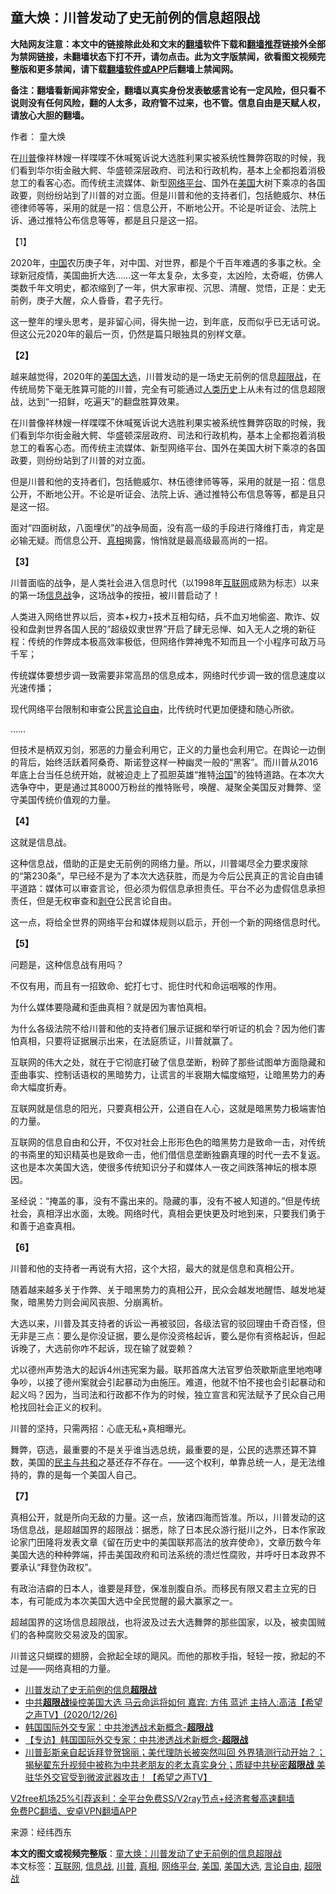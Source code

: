  <h2>童大焕：川普发动了史无前例的信息超限战</h2> <p class="notice"><b>大陆网友注意：本文中的链接除此处和文末的<a href="https://github.com/bannedbook/fanqiang" >翻墙</a>软件下载和<a href="https://github.com/killgcd/justmysocks/blob/master/README.md">翻墙推荐</a>链接外全部为禁网链接，未翻墙状态下打不开，请勿点击。此为文字版禁闻，欲看图文视频完整版和更多禁闻，请下载<a href="https://github.com/bannedbook/fanqiang">翻墙软件或APP</a>后翻墙上禁闻网。</p><p>备注：翻墙看新闻非常安全，翻墙以真实身份发表敏感言论有一定风险，但只看不说则没有任何风险，翻的人太多，政府管不过来，也不管。信息自由是天赋人权，请放心大胆的翻墙。</b></p>  <div class="entry"> <p>作者： 童大焕</p> <p id="summary">在<a href="https://www.bannedbook.org/bnews/tag/%e5%b7%9d%e6%99%ae/" class="st_tag internal_tag" rel="tag" title="标签 川普 下的日志">川普</a>像祥林嫂一样喋喋不休喊冤诉说大选胜利果实被系统性舞弊窃取的时候，我们看到华尔街金融大鳄、华盛顿深层政府、司法和行政机构，基本上全都抱着消极怠工的看客心态。而传统主流媒体、新型<a href="https://www.bannedbook.org/bnews/tag/%E7%BD%91%E7%BB%9C%E5%B9%B3%E5%8F%B0/" class="st_tag internal_tag" rel="tag" title="标签 网络平台 下的日志">网络平台</a>、国外在<a href="https://www.bannedbook.org/bnews/tag/%e7%be%8e%e5%9b%bd/" class="st_tag internal_tag" rel="tag" title="标签 美国 下的日志">美国</a>大树下乘凉的各国政要，则纷纷站到了川普的对立面。但是川普和他的支持者们，包括鲍威尔、林伍德律师等等，采用的就是一招：信息公开，不断地公开。不论是听证会、法院上诉、通过推特公布信息等等，都是且只是这一招。</p> <p id="conimg">【1】</p> <p>2020年，<span class='wp_keywordlink_affiliate'><a href="https://www.bannedbook.org/" title="中国" target="_blank">中国</a></span>农历庚子年，对中国、对世界，都是个千百年难遇的多事之秋。全球新冠疫情，美国曲折大选&#8230;&#8230;这一年太复杂，太多变，太凶险，太奇崛，仿佛人类数千年文明史，都浓缩到了一年，供大家审视、沉思、清醒、觉悟，正是：史无前例，庚子大醒，众人昏昏，君子先行。</p> <p>这一整年的埋头思考，是非留心间，得失抛一边，到年底，反而似乎已无话可说。但这公元2020年的最后一页，仍然是篇只眼独具的别样文章。</p> <p><strong>【2】</strong></p> <p>越来越觉得，2020年的<a href="https://www.bannedbook.org/bnews/tag/%e7%be%8e%e5%9b%bd%e5%a4%a7%e9%80%89/" class="st_tag internal_tag" rel="tag" title="标签 美国大选 下的日志">美国大选</a>，川普发动的是一场史无前例的信息<a href="https://www.bannedbook.org/bnews/tag/%E8%B6%85%E9%99%90%E6%88%98/" class="st_tag internal_tag" rel="tag" title="标签 超限战 下的日志">超限战</a>，在传统局势下毫无胜算可能的川普，完全有可能通过<span class='wp_keywordlink'><a href="https://www.bannedbook.org/forum3/topic1750.html" title="考古学禁区-被掩藏的人类历史" target="_blank">人类历史</a></span>上从未有过的信息超限战，达到“一招鲜，吃遍天”的翻盘胜算效果。</p> <p>在川普像祥林嫂一样喋喋不休喊冤诉说大选胜利果实被系统性舞弊窃取的时候，我们看到华尔街金融大鳄、华盛顿深层政府、司法和行政机构，基本上全都抱着消极怠工的看客心态。而传统主流媒体、新型网络平台、国外在美国大树下乘凉的各国政要，则纷纷站到了川普的对立面。</p> <p>但是川普和他的支持者们，包括鲍威尔、林伍德律师等等，采用的就是一招：信息公开，不断地公开。不论是听证会、法院上诉、通过推特公布信息等等，都是且只是这一招。</p> <p>面对“四面树敌，八面埋伏”的战争局面，没有高一级的手段进行降维打击，肯定是必输无疑。而信息公开、<a href="https://www.bannedbook.org/bnews/tag/%e7%9c%9f%e7%9b%b8/" class="st_tag internal_tag" rel="tag" title="标签 真相 下的日志">真相</a>揭露，悄悄就是最高级最高尚的一招。</p>  <p><strong>【3】</strong></p> <p>川普面临的战争，是人类社会进入信息时代（以1998年<a href="https://www.bannedbook.org/bnews/tag/%e4%ba%92%e8%81%94%e7%bd%91/" class="st_tag internal_tag" rel="tag" title="标签 互联网 下的日志">互联网</a>成熟为标志）以来的第一场<a href="https://www.bannedbook.org/bnews/tag/%E4%BF%A1%E6%81%AF%E6%88%98/" class="st_tag internal_tag" rel="tag" title="标签 信息战 下的日志">信息战</a>争，这场战争的按扭，被川普启动了！</p> <p>人类进入网络世界以后，资本+权力+技术互相勾结，兵不血刃地偷盗、欺诈、奴役和盘剥世界各国人民的“超级奴隶世界”开启了肆无忌惮、如入无人之境的新征程：传统的作弊成本极高效率极低，但网络作弊神鬼不知而且一个小程序可敌万马千军；</p> <p>传统媒体要想步调一致需要非常高昂的信息成本，网络时代步调一致的信息速度以光速传播；</p> <p>现代网络平台限制和审查公民<a href="https://www.bannedbook.org/bnews/tag/%e8%a8%80%e8%ae%ba%e8%87%aa%e7%94%b1/" class="st_tag internal_tag" rel="tag" title="标签 言论自由 下的日志">言论自由</a>，比传统时代更加便捷和随心所欲。</p> <p>&#8230;&#8230;</p> <p>但技术是柄双刃剑，邪恶的力量会利用它，正义的力量也会利用它。在舆论一边倒的背后，始终活跃着阿桑奇、斯诺登这样一种幽灵一般的“黑客”。而川普从2016年底上台当任总统开始，就被迫走上了孤胆英雄“推特<span class='wp_keywordlink'><a href="https://www.bannedbook.org/forum24/topic8925.html" title="《治国大道》" target="_blank">治国</a></span>”的独特道路。在本次大选争夺中，更是通过其8000万粉丝的推特账号，唤醒、凝聚全美国反对舞弊、坚守美国传统价值观的力量。</p> <p><strong>【4】</strong></p> <p>这就是信息战。</p> <p>这种信息战，借助的正是史无前例的网络力量。所以，川普竭尽全力要求废除的“第230条”，早已经不是为了本次大选获胜，而是为今后公民真正的言论自由铺平道路：媒体可以审查言论，但必须为假信息承担责任。平台不必为虚假信息承担责任，但是无权审查和<span class='wp_keywordlink'><a href="https://www.bannedbook.org/forum2/topic21.html" title="《剥夺》 黄建民 著" target="_blank">剥夺</a></span>公民言论自由。</p>  <p>这一点，将给全世界的网络平台和媒体规则以启示，开创一个新的网络信息时代。</p> <p><strong>【5】</strong></p> <p>问题是，这种信息战有用吗？</p> <p>不仅有用，而且有一招致命、蛇打七寸、扼住时代和命运咽喉的作用。</p> <p>为什么媒体要隐藏和歪曲真相？就是因为害怕真相。</p> <p>为什么各级法院不给川普和他的支持者们展示证据和举行听证的机会？因为他们害怕真相，只要将证据展示出来，在法庭质证，川普就赢了。</p> <p>互联网的伟大之处，就在于它彻底打破了信息垄断，粉碎了那些试图单方面隐藏和歪曲事实、控制话语权的黑暗势力，让谎言的半衰期大幅度缩短，让暗黑势力的寿命大幅度折寿。</p> <p>互联网就是信息的阳光，只要真相公开，公道自在人心，这就是暗黑势力极端害怕的力量。</p> <p>互联网的信息自由和公开，不仅对社会上形形色色的暗黑势力是致命一击，对传统的书斋里的知识精英也是致命一击，他们借信息垄断独霸真理的时代一去不复返。这也是本次美国大选，使很多传统知识分子和媒体人一夜之间跌落神坛的根本原因。</p> <p>圣经说：“掩盖的事，没有不露出来的。隐藏的事，没有不被人知道的。”但是传统社会，真相浮出水面，太晚。网络时代，真相会更快更及时地到来，只要我们勇于和善于追查真相。</p>  <p><strong>【6】</strong></p> <p>川普和他的支持者一再说有大招，这个大招，最大的就是信息和真相公开。</p> <p>随着越来越多关于作弊、关于暗黑势力的真相公开，民众会越发地醒悟、越发地凝聚，暗黑势力则会闻风丧胆、分崩离析。</p> <p>大选以来，川普及其支持者的诉讼一再被驳回，各级法官的驳回理由千奇百怪，但无非是三点：要么是你没证据，要么是你没资格起诉，要么是你有资格起诉，但起诉晚了，大选前你咋不起诉，现在输了就耍赖？</p> <p>尤以德州声势浩大的起诉4州违宪案为最。联邦首席大法官罗伯茨歇斯底里地咆哮争吵，以接了德州案就会引起暴动为由施压。难道，他就不怕不接也会引起暴动和起义吗？因为，当司法和行政都不作为的时候，独立宣言和宪法赋予了民众自己用枪找回社会正义的权利。</p> <p>川普的坚持，只需两招：心底无私+真相曝光。</p> <p>舞弊，窃选，最重要的不是关乎谁当选总统，最重要的是，公民的选票还算不算数，美国的<span class='wp_keywordlink'><a href="https://www.bannedbook.org/forum2/topic1590.html" title="袁红冰《民主与共和》" target="_blank">民主与共和</a></span>之基还存不存在。——这个权利，单靠总统一人，是无法维持的，靠的是每一个美国人自己。</p> <p><strong>【7】</strong></p> <p>真相公开，就是所向无敌的力量。这一点，放诸四海而皆准。所以，川普发动的这场信息战，是超越国界的超限战：据悉，除了日本民众游行挺川之外，日本作家政论家门田隆将发表文章《留在历史中的美国联邦高法的放弃使命》，文章历数今年美国大选的种种弊端，抨击美国政府和司法系统的溃烂性腐败，并呼吁日本政界不要承认“拜登伪政权”。</p> <p>有政治洁癖的日本人，谁要是拜登，保准剖腹自杀。而移民有限又君主立宪的日本，有可能成为本次美国大选中全民觉醒的最大赢家之一。</p>  <p>超越国界的这场信息超限战，也将波及过去大选舞弊的那些国家，以及，被卖国贼们的各种腐败交易波及的国家。</p> <p>川普这只蝴蝶的翅膀，会掀起全球的飓风。而他的那枚手指，轻轻一按，掀起的不过是——网络真相的力量。</p> <ul class='op-related-articles' title='相关阅读'> <li><a href='https://www.bannedbook.org/bnews/cbnews/20210101/1458717.html' target='_blank'>川普发动了史无前例的信息<b>超限战</b></a></li> <li><a href='https://www.bannedbook.org/bnews/cbnews/20201227/1455751.html' target='_blank'>中共<b>超限战</b>操控美国大选   马云命运将如何  嘉宾: 方伟 蓝述 主持人:高洁【希望之声TV】(2020/12/26)</a></li> <li><a href='https://www.bannedbook.org/bnews/bannedvideo/20201226/1455371.html' target='_blank'>韩国国际外交专家：中共渗透战术新概念-<b>超限战</b></a></li> <li><a href='https://www.bannedbook.org/bnews/bannedvideo/20201226/1455017.html' target='_blank'>【专访】韩国国际外交专家：中共渗透战术新概念-<b>超限战</b></a></li> <li><a href='https://www.bannedbook.org/bnews/cbnews/20201209/1444461.html' target='_blank'>川普彭斯亲自起诉拜登贺锦丽；美代理防长被突然叫回 外界猜测行动开始？；揭秘翟东升视频中被称为中共老朋友的老太真实身分；质疑中共秘密<b>超限战</b> 美驻华外交官受到微波武器攻击！【希望之声TV】</a></li> </ul> <p class="texttj"> <a href="https://github.com/bannedbook/fanqiang/wiki/V2ray%E6%9C%BA%E5%9C%BA" target="_blank">V2free机场25%引荐返利：全平台免费SS/V2ray节点+经济套餐高速翻墙</a><br/> <a href="https://github.com/bannedbook/fanqiang/wiki/%E7%A6%81%E9%97%BB%E7%BD%91%E5%AE%89%E5%8D%93%E7%BF%BB%E5%A2%99%E6%96%B0%E9%97%BBAPP" target="_blank">免费PC翻墙、安卓VPN翻墙APP</a></p><p> 来源：经纬西东 </p><a name='sharetosocial'></a>       <div><b>本文的图文或视频完整版</b>：<a href='https://www.bannedbook.org/bnews/comments/20210101/1458918.html'>童大焕：川普发动了史无前例的信息超限战</a></div>  </div><!--END ENTRY--> <div class="postfooter"> <div>本文标签：<a href="https://www.bannedbook.org/bnews/tag/%e4%ba%92%e8%81%94%e7%bd%91/" rel="tag">互联网</a>, <a href="https://www.bannedbook.org/bnews/tag/%E4%BF%A1%E6%81%AF%E6%88%98/" rel="tag">信息战</a>, <a href="https://www.bannedbook.org/bnews/tag/%e5%b7%9d%e6%99%ae/" rel="tag">川普</a>, <a href="https://www.bannedbook.org/bnews/tag/%e7%9c%9f%e7%9b%b8/" rel="tag">真相</a>, <a href="https://www.bannedbook.org/bnews/tag/%E7%BD%91%E7%BB%9C%E5%B9%B3%E5%8F%B0/" rel="tag">网络平台</a>, <a href="https://www.bannedbook.org/bnews/tag/%e7%be%8e%e5%9b%bd/" rel="tag">美国</a>, <a href="https://www.bannedbook.org/bnews/tag/%e7%be%8e%e5%9b%bd%e5%a4%a7%e9%80%89/" rel="tag">美国大选</a>, <a href="https://www.bannedbook.org/bnews/tag/%e8%a8%80%e8%ae%ba%e8%87%aa%e7%94%b1/" rel="tag">言论自由</a>, <a href="https://www.bannedbook.org/bnews/tag/%E8%B6%85%E9%99%90%E6%88%98/" rel="tag">超限战</a></div>  </div><!--END POSTFOOTER--> 